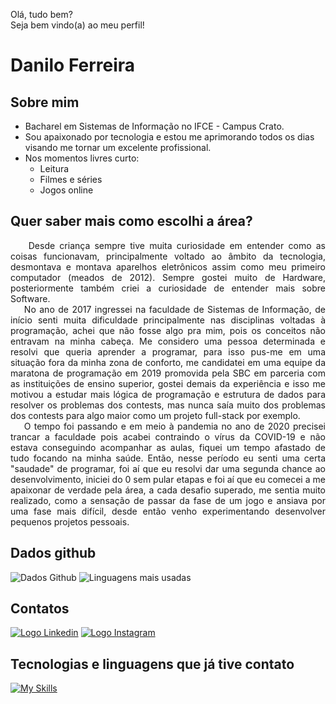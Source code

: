 Olá, tudo bem?<br>
Seja bem vindo(a) ao meu perfil!

# Danilo Ferreira

## Sobre mim

- Bacharel em Sistemas de Informação no IFCE - Campus Crato.
- Sou apaixonado por tecnologia e estou me aprimorando todos os dias visando me tornar um excelente profissional.
- Nos momentos livres curto:
  - Leitura
  - Filmes e séries
  - Jogos online
 
## Quer saber mais como escolhi a área? <br>
<p align="justify">
&nbsp&nbsp&nbsp&nbspDesde criança sempre tive muita curiosidade em entender como as coisas funcionavam, principalmente voltado ao âmbito da tecnologia, desmontava e montava aparelhos eletrônicos assim como meu primeiro computador (meados de 2012). Sempre gostei muito de Hardware, posteriormente também criei a curiosidade de entender mais sobre Software.<br>&nbsp&nbsp&nbsp&nbspNo ano de 2017 ingressei na faculdade de Sistemas de Informação, de início senti muita dificuldade principalmente nas disciplinas voltadas à programação, achei que não fosse algo pra mim, pois os conceitos não entravam na minha cabeça. Me considero uma pessoa determinada e resolvi que queria aprender a programar, para isso pus-me em uma situação fora da minha zona de conforto, me candidatei em uma equipe da maratona de programação em 2019 promovida pela SBC em parceria com as instituições de ensino superior, gostei demais da experiência e isso me motivou a estudar mais lógica de programação e estrutura de dados para resolver os problemas dos contests, mas nunca saía muito dos problemas dos contests para algo maior como um projeto full-stack por exemplo.<br>&nbsp&nbsp&nbsp&nbspO tempo foi passando e em meio à pandemia no ano de 2020 precisei trancar a faculdade pois acabei contraindo o vírus da COVID-19 e não estava conseguindo acompanhar as aulas, fiquei um tempo afastado de tudo focando na minha saúde. Então, nesse período eu senti uma certa "saudade" de programar, foi aí que eu resolvi dar uma segunda chance ao desenvolvimento, iniciei do 0 sem pular etapas e foi aí que eu comecei a me apaixonar de verdade pela área, a cada desafio superado, me sentia muito realizado, como a sensação de passar da fase de um jogo e ansiava por uma fase mais difícil, desde então venho experimentando desenvolver pequenos projetos pessoais.
</p>

## Dados github

![Dados Github](https://github-readme-stats-danilosheen.vercel.app/api?username=danilosheen&theme=dracula&show_icons=true)
![Linguagens mais usadas](https://github-readme-stats-danilosheen.vercel.app/api/top-langs/?username=danilosheen&layout=compact&theme=dracula)

## Contatos

[![Logo Linkedin](https://skillicons.dev/icons?i=linkedin)](https://www.linkedin.com/in/danilo-ferreira-b56969194/)
[![Logo Instagram](https://skillicons.dev/icons?i=instagram)](https://www.instagram.com/danilo.ferreira.exe/)

## Tecnologias e linguagens que já tive contato

[![My Skills](https://skillicons.dev/icons?i=git,postgres,mysql,python,django,go,vscode,linux,flutter,dart,c,java,nodejs,postman)](https://skillicons.dev)
